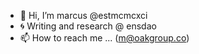 - 👋 Hi, I’m marcus @estmcmcxci 
- 🌀 Writing and research @ ensdao 
- 📫 How to reach me ... (m@oakgroup.co)

<!---
estmcmcxci/estmcmcxci is a ✨ special ✨ repository because its `README.md` (this file) appears on your GitHub profile.
You can click the Preview link to take a look at your changes.
--->
